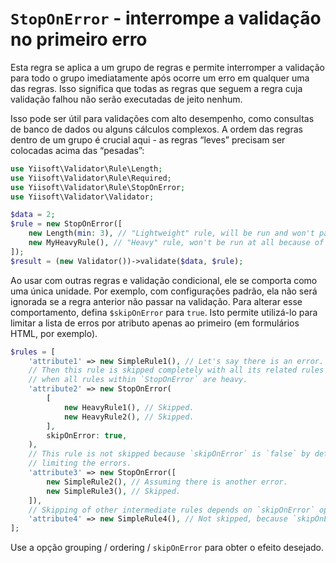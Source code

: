# `StopOnError` - interrompe a validação no primeiro erro

Esta regra se aplica a um grupo de regras e permite interromper a validação para todo o grupo imediatamente após
ocorre um erro em qualquer uma das regras. Isso significa que todas as regras que seguem a regra cuja validação falhou não serão
executadas de jeito nenhum.

Isso pode ser útil para validações com alto desempenho, como consultas de banco de dados ou alguns cálculos complexos.
A ordem das regras dentro de um grupo é crucial aqui - as regras “leves” precisam ser colocadas acima das “pesadas”:

```php
use Yiisoft\Validator\Rule\Length;
use Yiisoft\Validator\Rule\Required;
use Yiisoft\Validator\Rule\StopOnError;
use Yiisoft\Validator\Validator;

$data = 2;
$rule = new StopOnError([
    new Length(min: 3), // "Lightweight" rule, will be run and won't pass the validation.
    new MyHeavyRule(), // "Heavy" rule, won't be run at all because of the existing error.
]);
$result = (new Validator())->validate($data, $rule);
```

Ao usar com outras regras e validação condicional, ele se comporta como uma única unidade. Por exemplo, com
configurações padrão, ela não será ignorada se a regra anterior não passar na validação. Para alterar esse comportamento, defina
`$skipOnError` para `true`. Isto permite utilizá-lo para limitar a lista de erros por atributo apenas ao primeiro (em
formulários HTML, por exemplo).

```php
$rules = [
    'attribute1' => new SimpleRule1(), // Let's say there is an error.
    // Then this rule is skipped completely with all its related rules because `skipOnError` is set to `true`. Useful
    // when all rules within `StopOnError` are heavy.
    'attribute2' => new StopOnError(
        [
            new HeavyRule1(), // Skipped.
            new HeavyRule2(), // Skipped.
        ],
        skipOnError: true,
    ),
    // This rule is not skipped because `skipOnError` is `false` by default. Useful for forcing validation and
    // limiting the errors.
    'attribute3' => new StopOnError([
        new SimpleRule2(), // Assuming there is another error.
        new SimpleRule3(), // Skipped.
    ]),
    // Skipping of other intermediate rules depends on `skipOnError` option set in these intermediate rules.
    'attribute4' => new SimpleRule4(), // Not skipped, because `skipOnError` is `false` by default.
];
```

Use a opção grouping / ordering / `skipOnError` para obter o efeito desejado.